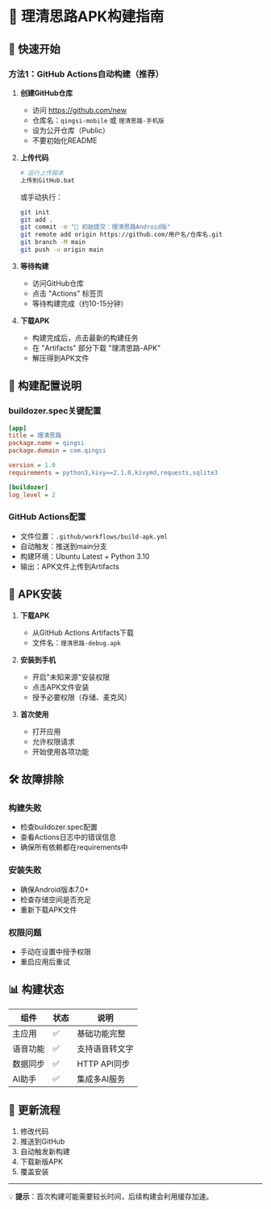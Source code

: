 # 📱 理清思路APK构建指南

## 🎯 快速开始

### 方法1：GitHub Actions自动构建（推荐）

1. **创建GitHub仓库**
   - 访问 https://github.com/new
   - 仓库名：`qingsi-mobile` 或 `理清思路-手机版`
   - 设为公开仓库（Public）
   - 不要初始化README

2. **上传代码**
   ```bash
   # 运行上传脚本
   上传到GitHub.bat
   ```
   或手动执行：
   ```bash
   git init
   git add .
   git commit -m "🎉 初始提交：理清思路Android版"
   git remote add origin https://github.com/用户名/仓库名.git
   git branch -M main
   git push -u origin main
   ```

3. **等待构建**
   - 访问GitHub仓库
   - 点击 "Actions" 标签页
   - 等待构建完成（约10-15分钟）

4. **下载APK**
   - 构建完成后，点击最新的构建任务
   - 在 "Artifacts" 部分下载 "理清思路-APK"
   - 解压得到APK文件

## 🔧 构建配置说明

### buildozer.spec关键配置
```ini
[app]
title = 理清思路
package.name = qingsi
package.domain = com.qingsi

version = 1.0
requirements = python3,kivy==2.1.0,kivymd,requests,sqlite3

[buildozer]
log_level = 2
```

### GitHub Actions配置
- 文件位置：`.github/workflows/build-apk.yml`
- 自动触发：推送到main分支
- 构建环境：Ubuntu Latest + Python 3.10
- 输出：APK文件上传到Artifacts

## 📱 APK安装

1. **下载APK**
   - 从GitHub Actions Artifacts下载
   - 文件名：`理清思路-debug.apk`

2. **安装到手机**
   - 开启"未知来源"安装权限
   - 点击APK文件安装
   - 授予必要权限（存储、麦克风）

3. **首次使用**
   - 打开应用
   - 允许权限请求
   - 开始使用各项功能

## 🛠️ 故障排除

### 构建失败
- 检查buildozer.spec配置
- 查看Actions日志中的错误信息
- 确保所有依赖都在requirements中

### 安装失败
- 确保Android版本7.0+
- 检查存储空间是否充足
- 重新下载APK文件

### 权限问题
- 手动在设置中授予权限
- 重启应用后重试

## 📊 构建状态

| 组件 | 状态 | 说明 |
|------|------|------|
| 主应用 | ✅ | 基础功能完整 |
| 语音功能 | ✅ | 支持语音转文字 |
| 数据同步 | ✅ | HTTP API同步 |
| AI助手 | ✅ | 集成多AI服务 |

## 🔄 更新流程

1. 修改代码
2. 推送到GitHub
3. 自动触发新构建
4. 下载新版APK
5. 覆盖安装

---

💡 **提示**：首次构建可能需要较长时间，后续构建会利用缓存加速。 